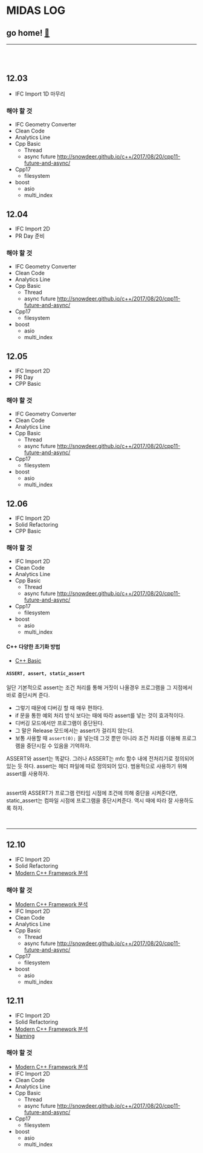 # MIDAS LOG

## go home! [:house_with_garden:](https://github.com/wnsgml972/midas_log)

---

<br/><br/>

## 12.03

* IFC Import 1D 마무리

### 해야 할 것

* IFC Geometry Converter
* Clean Code
* Analytics Line
* Cpp Basic
  * Thread
  * async future <http://snowdeer.github.io/c++/2017/08/20/cpp11-future-and-async/>
* Cpp17
  * filesystem
* boost
  * asio
  * multi_index



## 12.04

* IFC Import 2D
* PR Day 준비

### 해야 할 것

* IFC Geometry Converter
* Clean Code
* Analytics Line
* Cpp Basic
  * Thread
  * async future <http://snowdeer.github.io/c++/2017/08/20/cpp11-future-and-async/>
* Cpp17
  * filesystem
* boost
  * asio
  * multi_index





## 12.05

* IFC Import 2D
* PR Day
* CPP Basic

### 해야 할 것

* IFC Geometry Converter
* Clean Code
* Analytics Line
* Cpp Basic
  * Thread
  * async future <http://snowdeer.github.io/c++/2017/08/20/cpp11-future-and-async/>
* Cpp17
  * filesystem
* boost
  * asio
  * multi_index





## 12.06

* IFC Import 2D
* Solid Refactoring
* CPP Basic

### 해야 할 것

* IFC Import 2D
* Clean Code
* Analytics Line
* Cpp Basic
  * Thread
  * async future <http://snowdeer.github.io/c++/2017/08/20/cpp11-future-and-async/>
* Cpp17
  * filesystem
* boost
  * asio
  * multi_index


#### C++ 다양한 초기화 방법

* [C++ Basic](/contents/BasicEducation/CppBasic.md)

#### `ASSERT, assert, static_assert`

일단 기본적으로 assert는 조건 처리를 통해 거짓이 나올경우 프로그램을 그 지점에서 바로 중단시켜 준다. <br/>

* 그렇기 때문에 디버깅 할 때 매우 편하다.
* if 문을 통한 예외 처리 방식 보다는 때에 따라 assert를 넣는 것이 효과적이다.
* 디버깅 모드에서만 프로그램이 중단된다.
* 그 말은 Release 모드에서는 assert가 걸리지 않는다.
* 보통 사용할 때 `assert(0);` 을 넣는데 그것 뿐만 아니라 조건 처리를 이용해 프로그램을 중단시킬 수 있음을 기억하자.

ASSERT와 assert는 똑같다. 그러나 ASSERT는 mfc 함수 내에 전처리기로 정의되어 있는 듯 하다. assert는 헤더 파일에 따로 정의되어 있다. 범용적으로 사용하기 위해 assert를 사용하자.<br/><br/>

assert와 ASSERT가 프로그램 런타임 시점에 조건에 의해 중단을 시켜준다면, static_assert는 컴파일 시점에 프로그램을 중단시켜준다. 역시 때에 따라 잘 사용하도록 하자.

<br/>
<hr/>

## 12.10

* IFC Import 2D
* Solid Refactoring
* [Modern C++ Framework 분석](/contents/BasicEducation/framework.md)

### 해야 할 것

* [Modern C++ Framework 분석](/contents/BasicEducation/framework.md)
* IFC Import 2D
* Clean Code
* Analytics Line
* Cpp Basic
  * Thread
  * async future <http://snowdeer.github.io/c++/2017/08/20/cpp11-future-and-async/>
* Cpp17
  * filesystem
* boost
  * asio
  * multi_index



## 12.11

* IFC Import 2D
* Solid Refactoring
* [Modern C++ Framework 분석](/contents/BasicEducation/framework.md)
* [Naming](/contents/BasicEducation/Naming.md)

### 해야 할 것

* [Modern C++ Framework 분석](/contents/BasicEducation/framework.md)
* IFC Import 2D
* Clean Code
* Analytics Line
* Cpp Basic
  * Thread
  * async future <http://snowdeer.github.io/c++/2017/08/20/cpp11-future-and-async/>
* Cpp17
  * filesystem
* boost
  * asio
  * multi_index
